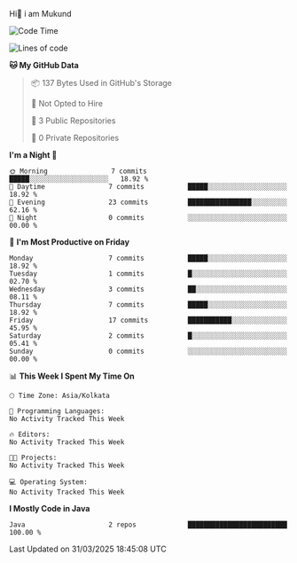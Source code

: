   Hi👋 i am Mukund
<!--
**MukundAkabari/MukundAkabari** is a ✨ _special_ ✨ repository because its `README.md` (this file) appears on your GitHub profile.

Here are some ideas to get you started:

- 🔭 I’m currently working Java
- 🌱 I’m currently learning Sping booy ,Java  ...

<!--START_SECTION:waka-->
![Code Time](http://img.shields.io/badge/Code%20Time-49%20hrs%2020%20mins-blue)

![Lines of code](https://img.shields.io/badge/From%20Hello%20World%20I%27ve%20Written-3.9%20thousand%20lines%20of%20code-blue)

**🐱 My GitHub Data** 

> 📦 137 Bytes Used in GitHub's Storage 
 > 
> 🚫 Not Opted to Hire
 > 
> 📜 3 Public Repositories 
 > 
> 🔑 0 Private Repositories 
 > 
**I'm a Night 🦉** 

```text
🌞 Morning                7 commits           █████░░░░░░░░░░░░░░░░░░░░   18.92 % 
🌆 Daytime                7 commits           █████░░░░░░░░░░░░░░░░░░░░   18.92 % 
🌃 Evening                23 commits          ████████████████░░░░░░░░░   62.16 % 
🌙 Night                  0 commits           ░░░░░░░░░░░░░░░░░░░░░░░░░   00.00 % 
```
📅 **I'm Most Productive on Friday** 

```text
Monday                   7 commits           █████░░░░░░░░░░░░░░░░░░░░   18.92 % 
Tuesday                  1 commits           █░░░░░░░░░░░░░░░░░░░░░░░░   02.70 % 
Wednesday                3 commits           ██░░░░░░░░░░░░░░░░░░░░░░░   08.11 % 
Thursday                 7 commits           █████░░░░░░░░░░░░░░░░░░░░   18.92 % 
Friday                   17 commits          ███████████░░░░░░░░░░░░░░   45.95 % 
Saturday                 2 commits           █░░░░░░░░░░░░░░░░░░░░░░░░   05.41 % 
Sunday                   0 commits           ░░░░░░░░░░░░░░░░░░░░░░░░░   00.00 % 
```


📊 **This Week I Spent My Time On** 

```text
🕑︎ Time Zone: Asia/Kolkata

💬 Programming Languages: 
No Activity Tracked This Week

🔥 Editors: 
No Activity Tracked This Week

🐱‍💻 Projects: 
No Activity Tracked This Week

💻 Operating System: 
No Activity Tracked This Week
```

**I Mostly Code in Java** 

```text
Java                     2 repos             █████████████████████████   100.00 % 
```




 Last Updated on 31/03/2025 18:45:08 UTC
<!--END_SECTION:waka-->
